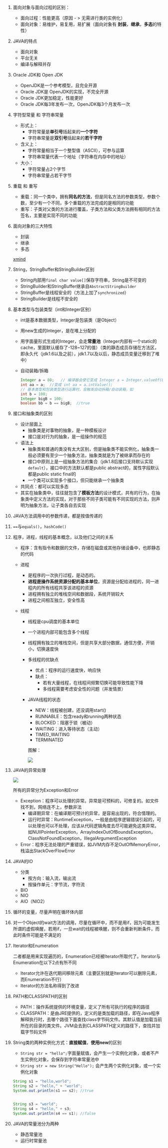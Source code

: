 1. 面向对象与面向过程的区别：
   * 面向过程：性能更高（原因 - > 无需进行类的实例化）
   * 面向对象：易维护，易复用，易扩展（面向对象有 **封装**，**继承**，**多态**的特性）

2. JAVA的特点
   * 面向对象
   * 平台无关
   * 编译与解释并存

3. Oracle JDK和 Open JDK
   * OpenJDK是一个参考模型，且完全开源
   * Oracle JDK是 OpenJDK的实现，不完全开源
   * Oracle JDK更加稳定，性能更好
   * Oracle JDK每3年发布一次，OpenJDK每3个月发布一次

4. 字符型常量 和 字符串常量
   * 形式上：
     * 字符常量是**单引号**括起来的**一个字符**
     * 字符串常量是**双引号**括起来的**若干字符**
   * 含义上：
     * 字符常量相当于一个整型值（ASCII），可参与运算
     * 字符串常量代表一个地址（字符串在内存中的地址）
   * 大小：
     * 字符常量占2个字节
     * 字符串常量占若干字节

5. 重载 和 重写

   * 重载：同一个类中，拥有**同名的方法**，但是同名方法的参数类型，参数个数，至少有一个不同，多个重载的方法完成的是相同的功能
   * 重写：子类对父类的方法进行覆盖，子类方法和父类方法拥有相同的方法签名，主要是实现不同的功能

6. 面向对象的三大特性

   * 封装
   * 继承
   * 多态

   [xmind](./面向对象三大特性.xmind)

7. String，StringBuffer和StringBuilder区别

   * String内部用`final char value[]`保存字符串，String是不可变的
   * StringBuilder和StringBuffer继承自`AbstractStringBuilder`
   * StringBuffer是线程安全的（方法上加了`synchronized`）
   * StringBuilder是线程不安全的

8. 基本类型与包装类型（int和Integer区别）

   * int是基本数据类型，Integer是包装类（是Object）

   * 用new生成的Integer，是在堆上分配的

   * 用字面量形式生成的Integer，会走**常量池**（Integer内部有一个static的cache，里面默认缓存了-128~127的值）（类的静态成员存储在方法区，即永久代（jdk1.6以及之前），jdk1.7以及以后，静态成员变量迁移到了堆中）

   * 自动装箱/拆箱

     ```java
     Integer a = 80;   // 编译器会使它变成 Integer a = Integer.valueOf(80);
     int aa = a;  //变成 int aa = a.intValue();
     // 基本类型和包装类型进行运算时，会触发自动拆箱/自动装箱，如
     int b = 100;
     Integer bigB = 100;
     boolean bb = b == bigB;  //true
     
     ```

9. 接口和抽象类的区别

   * 设计层面上
     * 抽象类是对事物的抽象，是一种模板设计
     * 接口是对行为的抽象，是一组操作的规范
   * 语法上
     * 抽象类和普通的类没有太大区别，但是抽象类不能实例化，抽象类一般必须要有至少一个抽象方法，抽象类就是为了被继承而存在的
     * 接口中原则上是一组抽象方法的集合（jdk1.8后接口支持默认实现`default`），接口中的方法默认都是public abstract的，属性字段默认都是public static final的
     * 一个类可以实现多个接口，但只能继承一个抽象类
   * 共同点：都可以实现多态
   * 其实在抽象类中，往往就包含了**模板方法**的设计模式，共有的行为，在抽象类中定义方法的实现，对于那些不同子类可能有不同实现的方法，则声明为抽象方法，让子类各自去实现

10. JAVA方法调用中的参数传递，都是按值传递的

11. `==`与`equals()`，`hashCode()`

12. 程序，进程，线程的基本概念，以及他们之间的关系

    * 程序：含有指令和数据的文件，存储在磁盘或其他存储设备中，也即静态的代码

    * 进程

      * 是程序的一次执行过程，是动态的。
      * **进程是操作系统资源分配的基本单位**，资源是分配给进程的，同一进程内的所有线程共享该进程的资源
      * 进程拥有独立的堆栈空间和数据段，系统开销较大
      * 进程之间相互独立，安全性高

    * 线程

      * 线程是cpu调度的基本单位

      * 一个进程内部可能包含多个线程

      * 线程拥有独立的堆栈空间，但是共享大部分数据，通信方便，开销小，切换速度快

      * 多线程的优缺点

        * 优点：程序的运行速度快，响应快
        * 缺点：
          * 若有大量线程，在线程间频繁切换可能导致性能下降
          * 多线程需要考虑安全性的问题（并发情景）

      * JAVA线程的状态

        * NEW：线程被创建，还没调用start()
        * RUNNABLE：包含ready和running两种状态
        * BLOCKED：阻塞于锁（被动）
        * WAITING：进入等待状态（主动）
        * TIMED_WAITING
        * TERMINATED

        图解：

        ![](https://my-blog-to-use.oss-cn-beijing.aliyuncs.com/19-1-29/Java%20%E7%BA%BF%E7%A8%8B%E7%8A%B6%E6%80%81%E5%8F%98%E8%BF%81.png)

13. JAVA的异常处理

    ![](https://my-blog-to-use.oss-cn-beijing.aliyuncs.com/2019-2/Exception.png)

    所有的异常分为Exception和Error

    * Exception：程序可以处理的异常。异常是可预料的，可修复的。如文件找不到，网络连不上，参数非法
      * 编译期异常：在编译期可预计的异常，是容易出现的，符合情理的。
      * 运行时异常：RuntimeException，一般是由程序逻辑错误引起的，可以处理也可以不处理，应该从代码逻辑角度去尽可能避免这类异常。如NUllPointerException，ArrayIndexOutOfBoundsException，ClassNotFoundException，IllegalArgumentException
    * Error：程序无法处理的严重错误，如JVM内存不足OutOfMemoryError，栈溢出StackOverFlowError

14. JAVA的IO

    * 分类
      * 按方向：输入流，输出流
      * 按操作单元：字节流，字符流
    * BIO
    * NIO
    * AIO（NIO2）

15. 循环的变量，尽量声明在循环体内部

16. 对一个Object的wait方法的调用，尽量在循环中，而不是用if，因为可能发生所谓的虚假唤醒，若用if，一旦wait的线程被唤醒，则不会重新判断条件，而此时条件可能是不满足的

17. Iterator和Enumeration

    二者都是用来实现遍历的，Enumeration已经被Iterator所取代了。Iterator与Enumeration在以下2点有所不同

    * Iterator允许在迭代期间移除元素（主要区别就是Iterator可以删除元素，而Enumeration不行）
    * Iterator的方法名称得到了改进

18. PATH和CLASSPATH的区别
    * PATH：操作系统提供的环境变量，定义了所有可执行的程序的路径
    * CLASSPATH：是由JRE提供的，定义的是类加载的路径，即在Java程序解释执行时，去哪个路径下面查找class字节码文件。其默认值是加载当前所在的目录的类文件。JVM会去到CLASSPATH定义的路径下，查找并加载字节码文件

19. String类的两种实例化方式：**直接赋值**，**使用new**的区别

    * `String str = "hello";`字面量赋值，会产生一个实例化对象，或者不产生实例化对象，会保存到字符串常量池中
    * `String str = new String("Hello");` 会产生两个实例化对象，或一个实例化对象

    ```java
    String s1 = "hello,world";
    String s2 = "hello," + "world";
    System.out.println(s1 == s2); //true
    
    
    String s3 = "world";
    String s4 = "hello," + s3;
    System.out.println(s4 == s1); //false
    ```

    

20. JAVA的常量池分为两种

    * 静态常量池
    * 运行时常量池